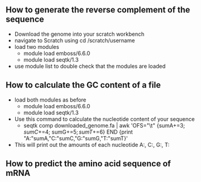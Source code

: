 ## How to generate the reverse complement of the sequence
- Download the genome into your scratch workbench
- navigate to Scratch using cd /scratch/username
- load two modules
    - module load emboss/6.6.0
    - module load seqtk/1.3
- use module list to double check that the modules are loaded

## How to calculate the GC content of a file 
- load both modules as before
    - module load emboss/6.6.0
    - module load seqtk/1.3
- Use this command to calculate the nucleotide content of your sequence
    - seqtk comp downloaded_genome.fa | awk 'OFS="\t" {sumA+=$3; sumC+=$4; sumG+=$5; sumT+=$6} END {print "A:"sumA,"C:"sumC,"G:"sumG,"T:"sumT}'
- This will print out the amounts of each nucleotide A:, C:, G:, T:

## How to predict the amino acid sequence of mRNA 

